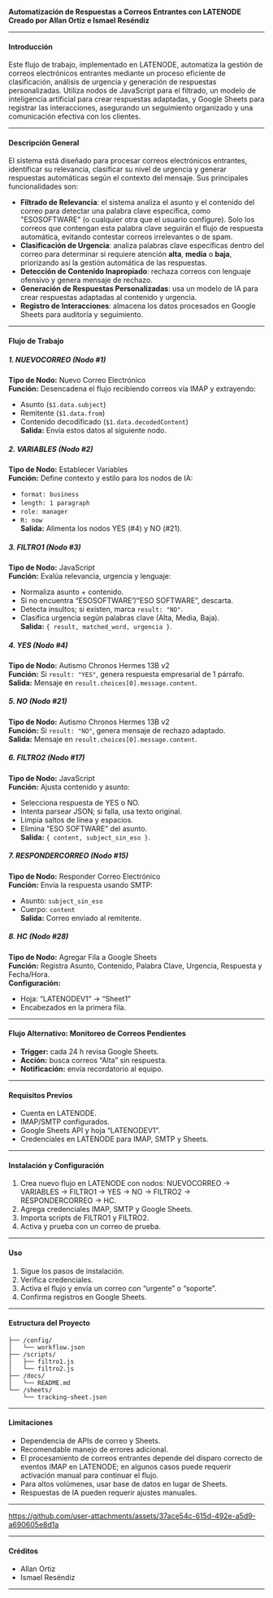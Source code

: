 **Automatización de Respuestas a Correos Entrantes con LATENODE**  
**Creado por Allan Ortiz e Ismael Reséndiz**

---

#### **Introducción**  
Este flujo de trabajo, implementado en LATENODE, automatiza la gestión de correos electrónicos entrantes mediante un proceso eficiente de clasificación, análisis de urgencia y generación de respuestas personalizadas. Utiliza nodos de JavaScript para el filtrado, un modelo de inteligencia artificial para crear respuestas adaptadas, y Google Sheets para registrar las interacciones, asegurando un seguimiento organizado y una comunicación efectiva con los clientes.

---

#### **Descripción General**  
El sistema está diseñado para procesar correos electrónicos entrantes, identificar su relevancia, clasificar su nivel de urgencia y generar respuestas automáticas según el contexto del mensaje. Sus principales funcionalidades son:  
- **Filtrado de Relevancia**: el sistema analiza el asunto y el contenido del correo para detectar una palabra clave específica, como "ESOSOFTWARE" (o cualquier otra que el usuario configure). Solo los correos que contengan esta palabra clave seguirán el flujo de respuesta automática, evitando contestar correos irrelevantes o de spam.  
- **Clasificación de Urgencia**: analiza palabras clave específicas dentro del correo para determinar si requiere atención **alta**, **media** o **baja**, priorizando así la gestión automática de las respuestas.  
- **Detección de Contenido Inapropiado**: rechaza correos con lenguaje ofensivo y genera mensaje de rechazo.  
- **Generación de Respuestas Personalizadas**: usa un modelo de IA para crear respuestas adaptadas al contenido y urgencia.  
- **Registro de Interacciones**: almacena los datos procesados en Google Sheets para auditoría y seguimiento.

---

#### **Flujo de Trabajo**

##### 1. NUEVOCORREO (Nodo #1)  
**Tipo de Nodo:** Nuevo Correo Electrónico  
**Función:** Desencadena el flujo recibiendo correos vía IMAP y extrayendo:  
- Asunto (`$1.data.subject`)  
- Remitente (`$1.data.from`)  
- Contenido decodificado (`$1.data.decodedContent`)  
**Salida:** Envía estos datos al siguiente nodo.

##### 2. VARIABLES (Nodo #2)  
**Tipo de Nodo:** Establecer Variables  
**Función:** Define contexto y estilo para los nodos de IA:  
- `format: business`  
- `length: 1 paragraph`  
- `role: manager`  
- `R: now`  
**Salida:** Alimenta los nodos YES (#4) y NO (#21).

##### 3. FILTRO1 (Nodo #3)  
**Tipo de Nodo:** JavaScript  
**Función:** Evalúa relevancia, urgencia y lenguaje:  
- Normaliza asunto + contenido.  
- Si no encuentra “ESOSOFTWARE”/“ESO SOFTWARE”, descarta.  
- Detecta insultos; si existen, marca `result: "NO"`.  
- Clasifica urgencia según palabras clave (Alta, Media, Baja).  
**Salida:** `{ result, matched_word, urgencia }`.

##### 4. YES (Nodo #4)  
**Tipo de Nodo:** Autismo Chronos Hermes 13B v2  
**Función:** Si `result: "YES"`, genera respuesta empresarial de 1 párrafo.  
**Salida:** Mensaje en `result.choices[0].message.content`.

##### 5. NO (Nodo #21)  
**Tipo de Nodo:** Autismo Chronos Hermes 13B v2  
**Función:** Si `result: "NO"`, genera mensaje de rechazo adaptado.  
**Salida:** Mensaje en `result.choices[0].message.content`.

##### 6. FILTRO2 (Nodo #17)  
**Tipo de Nodo:** JavaScript  
**Función:** Ajusta contenido y asunto:  
- Selecciona respuesta de YES o NO.  
- Intenta parsear JSON; si falla, usa texto original.  
- Limpia saltos de línea y espacios.  
- Elimina “ESO SOFTWARE” del asunto.  
**Salida:** `{ content, subject_sin_eso }`.

##### 7. RESPONDERCORREO (Nodo #15)  
**Tipo de Nodo:** Responder Correo Electrónico  
**Función:** Envía la respuesta usando SMTP:  
- Asunto: `subject_sin_eso`  
- Cuerpo: `content`  
**Salida:** Correo enviado al remitente.

##### 8. HC (Nodo #28)  
**Tipo de Nodo:** Agregar Fila a Google Sheets  
**Función:** Registra Asunto, Contenido, Palabra Clave, Urgencia, Respuesta y Fecha/Hora.  
**Configuración:**  
- Hoja: “LATENODEV1” → “Sheet1”  
- Encabezados en la primera fila.

---

#### **Flujo Alternativo: Monitoreo de Correos Pendientes**  
- **Trigger:** cada 24 h revisa Google Sheets.  
- **Acción:** busca correos “Alta” sin respuesta.  
- **Notificación:** envía recordatorio al equipo.

---

#### **Requisitos Previos**  
- Cuenta en LATENODE.  
- IMAP/SMTP configurados.  
- Google Sheets API y hoja “LATENODEV1”.  
- Credenciales en LATENODE para IMAP, SMTP y Sheets.

---

#### **Instalación y Configuración**  
1. Crea nuevo flujo en LATENODE con nodos: NUEVOCORREO → VARIABLES → FILTRO1 → YES → NO → FILTRO2 → RESPONDERCORREO → HC.  
2. Agrega credenciales IMAP, SMTP y Google Sheets.  
3. Importa scripts de FILTRO1 y FILTRO2.  
4. Activa y prueba con un correo de prueba.

---

#### **Uso**  
1. Sigue los pasos de instalación.  
2. Verifica credenciales.  
3. Activa el flujo y envía un correo con “urgente” o “soporte”.  
4. Confirma registros en Google Sheets.

---

#### **Estructura del Proyecto**  
```
├── /config/  
│   └── workflow.json  
├── /scripts/  
│   ├── filtro1.js  
│   └── filtro2.js  
├── /docs/  
│   └── README.md  
└── /sheets/  
    └── tracking-sheet.json  
```

---

#### **Limitaciones**  
- Dependencia de APIs de correo y Sheets.  
- Recomendable manejo de errores adicional.  
- El procesamiento de correos entrantes depende del disparo correcto de eventos IMAP en LATENODE; en algunos casos puede requerir activación manual para continuar el flujo.
- Para altos volúmenes, usar base de datos en lugar de Sheets.  
- Respuestas de IA pueden requerir ajustes manuales.

---

https://github.com/user-attachments/assets/37ace54c-615d-492e-a5d9-a690605e8d1a

 
 
 


---

#### **Créditos**  
- Allan Ortiz  
- Ismael Reséndiz

---

